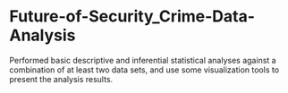 # Future-of-Security_Crime-Data-Analysis
Performed basic descriptive and inferential statistical analyses against a combination of at least two data sets, and use some visualization tools to present the analysis results.
